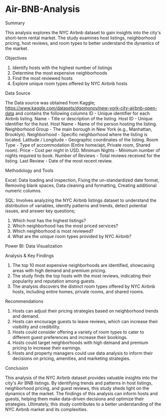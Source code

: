 # Air-BNB-Analysis

Summary

This analysis explores the NYC Airbnb dataset to gain insights into the city's short-term rental market. The study examines host listings, neighborhood pricing, host reviews, and room types to better understand the dynamics of the market.

Objectives

1. Identify hosts with the highest number of listings
2. Determine the most expensive neighborhoods
3. Find the most reviewed hosts
4. Explore unique room types offered by NYC Airbnb hosts

Data Source

The Data source was obtained from Kaggle; https://www.kaggle.com/datasets/dgomonov/new-york-city-airbnb-open-data and contains the following columns
ID - Unique identifier for each Airbnb listing.
Name - Title or description of the listing.
Host ID - Unique identifier for the host.
Host Name - Name of the person hosting the listing.
Neighborhood Group - The main borough in New York (e.g., Manhattan, Brooklyn).
Neighborhood - Specific neighborhood where the listing is located.
Latitude / Longitude - Geographic coordinates of the listing.
Room Type - Type of accommodation (Entire home/apt, Private room, Shared room).
Price - Cost per night in USD.
Minimum Nights - Minimum number of nights required to book.
Number of Reviews - Total reviews received for the listing.
Last Review - Date of the most recent review.

Methodology and Tools

Excel: Data loading and inspection, Fixing the un-standardized date format, Removing blank spaces, Data cleaning and formatting, Creating additional numeric columns.

SQL: Involves analyzing the NYC Airbnb listings dataset to understand the distribution of variables, identify patterns and trends, detect potential issues, and answer key questions;

1. Which host has the highest listings?
2. Which neighborhood has the most priced services?
3. Which neighborhood is most reviewed?
4. What are the unique room types provided by NYC Airbnb?

Power BI: Data Visualization

Analysis & Key Findings
1. The top 10 most expensive neighborhoods are identified, showcasing areas with high demand and premium pricing.
2. The study finds the top hosts with the most reviews, indicating their popularity and reputation among guests.
3. The analysis discovers the distinct room types offered by NYC Airbnb hosts, including entire homes, private rooms, and shared rooms.

Recommendations

1.  Hosts can adjust their pricing strategies based on neighborhood trends and demand.
2.  Hosts can encourage guests to leave reviews, which can increase their visibility and credibility.
3.  Hosts could consider offering a variety of room types to cater to different guest preferences and increase their bookings.
4.  Hosts could target neighborhoods with high demand and premium pricing to increase their earnings.
5.  Hosts and property managers could use data analysis to inform their decisions on pricing, amenities, and marketing strategies.

Conclusion

This analysis of the NYC Airbnb dataset provides valuable insights into the city's Air BNB listings. By identifying trends and patterns in host listings, neighborhood pricing, and guest reviews, this study sheds light on the dynamics of the market. The findings of this analysis can inform hosts and guests, helping them make data-driven decisions and optimize their strategies. Ultimately, this study contributes to a better understanding of the NYC Airbnb market and its complexities.

